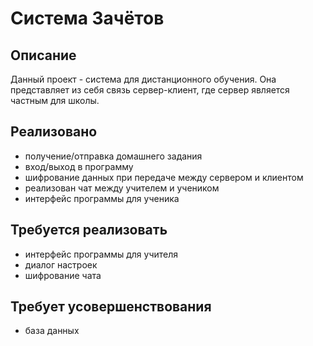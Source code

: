 # Система Зачётов
## Описание
 Данный проект - система для дистанционного обучения. Она представляет из себя связь сервер-клиент, где сервер является частным для школы.
## Реализовано
- получение/отправка домашнего задания
- вход/выход в программу
- шифрование данных при передаче между сервером и клиентом
- реализован чат между учителем и учеником
- интерфейс программы для ученика
## Требуется реализовать
- интерфейс программы для учителя
- диалог настроек
- шифрование чата
## Требует усовершенствования
- база данных

